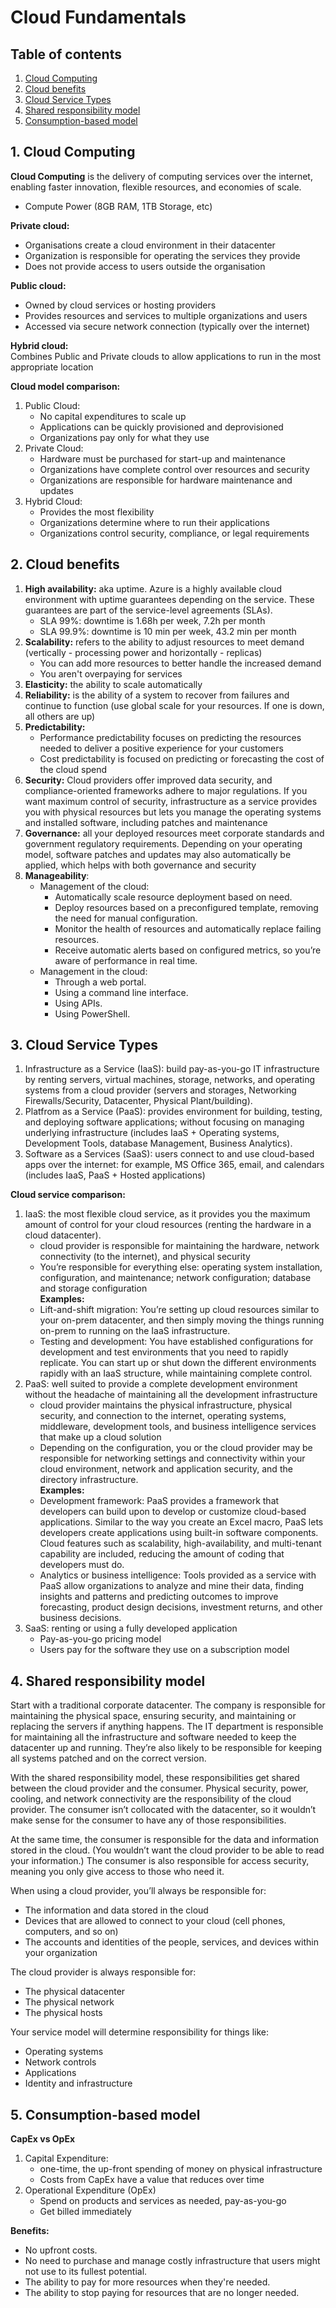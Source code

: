 # Cloud Fundamentals

## Table of contents
1. [Cloud Computing](#question1)
2. [Cloud benefits](#question2)
3. [Cloud Service Types](#question3)
4. [Shared responsibility model](#question4)
5. [Consumption-based model](#question5)

## 1. Cloud Computing <a name="question1"></a>

**Cloud Computing** is the delivery of computing services over the internet, enabling faster innovation, flexible resources, and economies of scale.  
- Compute Power (8GB RAM, 1TB Storage, etc)
  
**Private cloud:**  
- Organisations create a cloud environment in their datacenter
- Organization is responsible for operating the services they provide
- Does not provide access to users outside the organisation

**Public cloud:**  
- Owned by cloud services or hosting providers
- Provides resources and services to multiple organizations and users
- Accessed via secure network connection (typically over the internet)

**Hybrid cloud:**  
Combines Public and Private clouds to allow applications to run in the most appropriate location

**Cloud model comparison:**
1. Public Cloud:
    - No capital expenditures to scale up
    - Applications can be quickly provisioned and deprovisioned
    - Organizations pay only for what they use
2. Private Cloud:
    - Hardware must be purchased for start-up and maintenance
    - Organizations have complete control over resources and security
    - Organizations are responsible for hardware maintenance and updates
3. Hybrid Cloud:
    - Provides the most flexibility
    - Organizations determine where to run their applications
    - Organizations control security, compliance, or legal requirements

## 2. Cloud benefits <a name="question2"></a>

1. **High availability:** aka uptime. Azure is a highly available cloud environment with uptime guarantees depending on the service. These guarantees are part of the service-level agreements (SLAs).
    - SLA 99%: downtime is 1.68h per week, 7.2h per month
    - SLA 99.9%: downtime is 10 min per week, 43.2 min per month
2. **Scalability:** refers to the ability to adjust resources to meet demand (vertically - processing power and horizontally - replicas)
    - You can add more resources to better handle the increased demand
    - You aren't overpaying for services
3. **Elasticity:** the ability to scale automatically
4. **Reliability:** is the ability of a system to recover from failures and continue to function (use global scale for your resources. If one is down, all others are up)
5. **Predictability:**  
    - Performance predictability focuses on predicting the resources needed to deliver a positive experience for your customers
    - Cost predictability is focused on predicting or forecasting the cost of the cloud spend
6. **Security:** Cloud providers offer improved data security, and compliance-oriented frameworks adhere to major regulations. If you want maximum control of security, infrastructure as a service provides you with physical resources but lets you manage the operating systems and installed software, including patches and maintenance
7. **Governance:** all your deployed resources meet corporate standards and government regulatory requirements. Depending on your operating model, software patches and updates may also automatically be applied, which helps with both governance and security
8. **Manageability**:
    - Management of the cloud:
        - Automatically scale resource deployment based on need.
        - Deploy resources based on a preconfigured template, removing the need for manual configuration.
        - Monitor the health of resources and automatically replace failing resources.
        - Receive automatic alerts based on configured metrics, so you’re aware of performance in real time.
    - Management in the cloud:
        - Through a web portal.
        - Using a command line interface.
        - Using APIs.
        - Using PowerShell.

## 3. Cloud Service Types <a name="question3"></a>

1. Infrastructure as a Service (IaaS): build pay-as-you-go IT infrastructure by renting servers, virtual machines, storage, networks, and operating systems from a cloud provider (servers and storages, Networking Firewalls/Security, Datacenter, Physical Plant/building).
2. Platfrom as a Service (PaaS): provides environment for building, testing, and deploying software applications; without focusing on managing underlying infrastructure (includes IaaS + Operating systems, Development Tools, database Management, Business Analytics).
3. Software as a Services (SaaS): users connect to and use cloud-based apps over the internet: for example, MS Office 365, email, and calendars (includes IaaS, PaaS + Hosted applications)

**Cloud service comparison:**  
1. IaaS: the most flexible cloud service, as it provides you the maximum amount of control for your cloud resources (renting the hardware in a cloud datacenter).
    - cloud provider is responsible for maintaining the hardware, network connectivity (to the internet), and physical security
    - You’re responsible for everything else: operating system installation, configuration, and maintenance; network configuration; database and storage configuration  
    **Examples:**  
    - Lift-and-shift migration: You’re setting up cloud resources similar to your on-prem datacenter, and then simply moving the things running on-prem to running on the IaaS infrastructure.
    - Testing and development: You have established configurations for development and test environments that you need to rapidly replicate. You can start up or shut down the different environments rapidly with an IaaS structure, while maintaining complete control.
2. PaaS: well suited to provide a complete development environment without the headache of maintaining all the development infrastructure
    - cloud provider maintains the physical infrastructure, physical security, and connection to the internet, operating systems, middleware, development tools, and business intelligence services that make up a cloud solution
    - Depending on the configuration, you or the cloud provider may be responsible for networking settings and connectivity within your cloud environment, network and application security, and the directory infrastructure.  
    **Examples:**  
    - Development framework: PaaS provides a framework that developers can build upon to develop or customize cloud-based applications. Similar to the way you create an Excel macro, PaaS lets developers create applications using built-in software components. Cloud features such as scalability, high-availability, and multi-tenant capability are included, reducing the amount of coding that developers must do.
    - Analytics or business intelligence: Tools provided as a service with PaaS allow organizations to analyze and mine their data, finding insights and patterns and predicting outcomes to improve forecasting, product design decisions, investment returns, and other business decisions.
3. SaaS: renting or using a fully developed application
    - Pay-as-you-go pricing model
    - Users pay for the software they use on a subscription model

## 4. Shared responsibility model <a name="question4"></a>

Start with a traditional corporate datacenter. The company is responsible for maintaining the physical space, ensuring security, and maintaining or replacing the servers if anything happens. The IT department is responsible for maintaining all the infrastructure and software needed to keep the datacenter up and running. They’re also likely to be responsible for keeping all systems patched and on the correct version.  
  
With the shared responsibility model, these responsibilities get shared between the cloud provider and the consumer. Physical security, power, cooling, and network connectivity are the responsibility of the cloud provider. The consumer isn’t collocated with the datacenter, so it wouldn’t make sense for the consumer to have any of those responsibilities.  
  
At the same time, the consumer is responsible for the data and information stored in the cloud. (You wouldn’t want the cloud provider to be able to read your information.) The consumer is also responsible for access security, meaning you only give access to those who need it.  

When using a cloud provider, you’ll always be responsible for:
- The information and data stored in the cloud
- Devices that are allowed to connect to your cloud (cell phones, computers, and so on)
- The accounts and identities of the people, services, and devices within your organization

The cloud provider is always responsible for:
- The physical datacenter
- The physical network
- The physical hosts

Your service model will determine responsibility for things like:
- Operating systems
- Network controls
- Applications
- Identity and infrastructure

## 5. Consumption-based model <a name="question5"></a>

**CapEx vs OpEx**  
1. Capital Expenditure:
    - one-time, the up-front spending of money on physical infrastructure
    - Costs from CapEx have a value that reduces over time
2. Operational Expenditure (OpEx)
    - Spend on products and services as needed, pay-as-you-go
    - Get billed immediately

**Benefits:**  
- No upfront costs.
- No need to purchase and manage costly infrastructure that users might not use to its fullest potential.
- The ability to pay for more resources when they're needed.
- The ability to stop paying for resources that are no longer needed.

